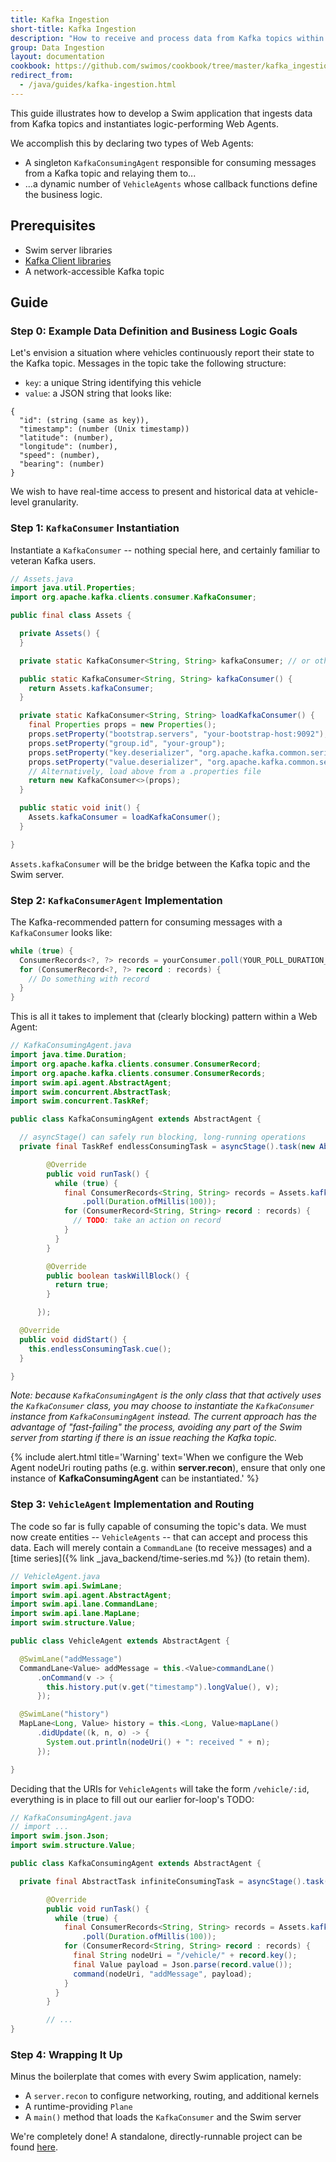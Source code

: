 ```yaml
---
title: Kafka Ingestion
short-title: Kafka Ingestion
description: "How to receive and process data from Kafka topics within Web Agents"
group: Data Ingestion
layout: documentation
cookbook: https://github.com/swimos/cookbook/tree/master/kafka_ingestion
redirect_from:
  - /java/guides/kafka-ingestion.html
---
```


This guide illustrates how to develop a Swim application that ingests data from Kafka topics and instantiates logic-performing Web Agents.

We accomplish this by declaring two types of Web Agents:

- A singleton `KafkaConsumingAgent` responsible for consuming messages from a Kafka topic and relaying them to...
- ...a dynamic number of `VehicleAgents` whose callback functions define the business logic.

## Prerequisites

- Swim server libraries
- [Kafka Client libraries](https://mvnrepository.com/artifact/org.apache.kafka/kafka-clients)
- A network-accessible Kafka topic

## Guide

### Step 0: Example Data Definition and Business Logic Goals

Let's envision a situation where vehicles continuously report their state to the Kafka topic.
Messages in the topic take the following structure:

- `key`: a unique String identifying this vehicle
- `value`: a JSON string that looks like:

```
{
  "id": (string (same as key)),
  "timestamp": (number (Unix timestamp))
  "latitude": (number),
  "longitude": (number),
  "speed": (number),
  "bearing": (number)
}
```

We wish to have real-time access to present and historical data at vehicle-level granularity.

### Step 1: `KafkaConsumer` Instantiation

Instantiate a `KafkaConsumer` -- nothing special here, and certainly familiar to veteran Kafka users.

```java
// Assets.java
import java.util.Properties;
import org.apache.kafka.clients.consumer.KafkaConsumer;

public final class Assets {

  private Assets() {
  }

  private static KafkaConsumer<String, String> kafkaConsumer; // or other type parameters

  public static KafkaConsumer<String, String> kafkaConsumer() {
    return Assets.kafkaConsumer;
  }

  private static KafkaConsumer<String, String> loadKafkaConsumer() {
    final Properties props = new Properties();
    props.setProperty("bootstrap.servers", "your-bootstrap-host:9092");
    props.setProperty("group.id", "your-group");
    props.setProperty("key.deserializer", "org.apache.kafka.common.serialization.StringDeserializer");
    props.setProperty("value.deserializer", "org.apache.kafka.common.serialization.StringDeserializer");
    // Alternatively, load above from a .properties file
    return new KafkaConsumer<>(props);
  }

  public static void init() {
    Assets.kafkaConsumer = loadKafkaConsumer();
  }

}
```

`Assets.kafkaConsumer` will be the bridge between the Kafka topic and the Swim server.

### Step 2: `KafkaConsumerAgent` Implementation

The Kafka-recommended pattern for consuming messages with a `KafkaConsumer` looks like:

```java
while (true) {
  ConsumerRecords<?, ?> records = yourConsumer.poll(YOUR_POLL_DURATION_MS);
  for (ConsumerRecord<?, ?> record : records) {
    // Do something with record
  }
}
```

This is all it takes to implement that (clearly blocking) pattern within a Web Agent:

```java
// KafkaConsumingAgent.java
import java.time.Duration;
import org.apache.kafka.clients.consumer.ConsumerRecord;
import org.apache.kafka.clients.consumer.ConsumerRecords;
import swim.api.agent.AbstractAgent;
import swim.concurrent.AbstractTask;
import swim.concurrent.TaskRef;

public class KafkaConsumingAgent extends AbstractAgent {

  // asyncStage() can safely run blocking, long-running operations
  private final TaskRef endlessConsumingTask = asyncStage().task(new AbstractTask() {

        @Override
        public void runTask() {
          while (true) {
            final ConsumerRecords<String, String> records = Assets.kafkaConsumer()
                .poll(Duration.ofMillis(100));
            for (ConsumerRecord<String, String> record : records) {
              // TODO: take an action on record
            }
          }
        }

        @Override
        public boolean taskWillBlock() {
          return true;
        }

      });

  @Override
  public void didStart() {
    this.endlessConsumingTask.cue();
  }

}
```

_Note: because `KafkaConsumingAgent` is the only class that that actively uses the `KafkaConsumer` class, you may choose to instantiate the `KafkaConsumer` instance from `KafkaConsumingAgent` instead._
_The current approach has the advantage of "fast-failing" the process, avoiding any part of the Swim server from starting if there is an issue reaching the Kafka topic._

{% include alert.html title='Warning' text='When we configure the Web Agent nodeUri routing paths (e.g. within <strong>server.recon</strong>), ensure that only one instance of <strong>KafkaConsumingAgent</strong> can be instantiated.' %}

### Step 3: `VehicleAgent` Implementation and Routing

The code so far is fully capable of consuming the topic's data.
We must now create entities -- `VehicleAgents` -- that can accept and process this data.
Each will merely contain a `CommandLane` (to receive messages) and a [time series]({% link _java_backend/time-series.md %}) (to retain them).

```java
// VehicleAgent.java
import swim.api.SwimLane;
import swim.api.agent.AbstractAgent;
import swim.api.lane.CommandLane;
import swim.api.lane.MapLane;
import swim.structure.Value;

public class VehicleAgent extends AbstractAgent {

  @SwimLane("addMessage")
  CommandLane<Value> addMessage = this.<Value>commandLane()
      .onCommand(v -> {
        this.history.put(v.get("timestamp").longValue(), v);
      });

  @SwimLane("history")
  MapLane<Long, Value> history = this.<Long, Value>mapLane()
      .didUpdate((k, n, o) -> {
        System.out.println(nodeUri() + ": received " + n);
      });

}
```

Deciding that the URIs for `VehicleAgents` will take the form `/vehicle/:id`, everything is in place to fill out our earlier for-loop's TODO:

```java
// KafkaConsumingAgent.java
// import ...
import swim.json.Json;
import swim.structure.Value;

public class KafkaConsumingAgent extends AbstractAgent {

  private final AbstractTask infiniteConsumingTask = asyncStage().task(new AbstractTask() {

        @Override
        public void runTask() {
          while (true) {
            final ConsumerRecords<String, String> records = Assets.kafkaConsumer()
                .poll(Duration.ofMillis(100));
            for (ConsumerRecord<String, String> record : records) {
              final String nodeUri = "/vehicle/" + record.key();
              final Value payload = Json.parse(record.value());
              command(nodeUri, "addMessage", payload);
            }
          }
        }

        // ...
}
```

### Step 4: Wrapping It Up

Minus the boilerplate that comes with every Swim application, namely:

- A `server.recon` to configure networking, routing, and additional kernels
- A runtime-providing `Plane`
- A `main()` method that loads the `KafkaConsumer` and the Swim server

We're completely done! A standalone, directly-runnable project can be found [here](https://github.com/swimos/cookbook/tree/master/kafka_ingestion).

